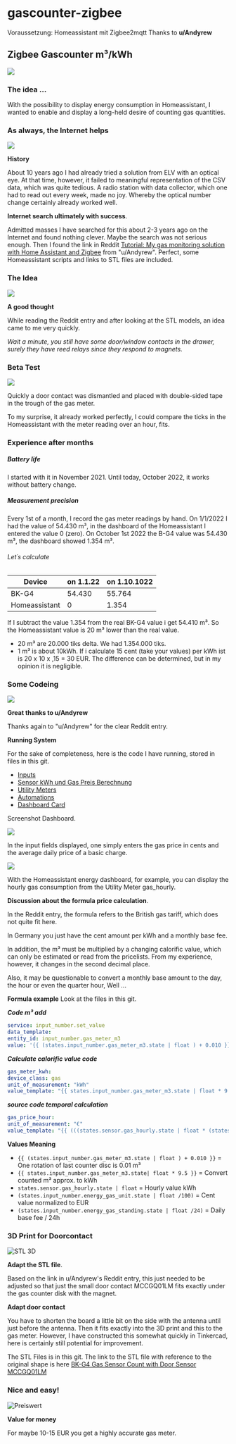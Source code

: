 # gascounter-zigbee
Voraussetzung: Homeassistant mit Zigbee2mqtt
Thanks to **u/Andyrew**

## **Zigbee Gascounter m³/kWh**
![](pics/Ueh7dfx9uG3hgG.jpg)

### **The idea ...**
With the possibility to display energy consumption in Homeassistant, I wanted to enable and display a long-held desire of counting gas quantities.

### **As always, the Internet helps**
![](pics/9Fw3mRIaMofOcy.jpg)

**History**

About 10 years ago I had already tried a solution from ELV with an optical eye. At that time, however, it failed to meaningful representation of the CSV data, which was quite tedious. A radio station with data collector, which one had to read out every week, made no joy. Whereby the optical number change certainly already worked well.

**Internet search ultimately with success**.

Admitted masses I have searched for this about 2-3 years ago on the Internet and found nothing clever. Maybe the search was not serious enough. Then I found the link in Reddit [Tutorial: My gas monitoring solution with Home Assistant and Zigbee](https://www.reddit.com/r/homeassistant/comments/eno3jn/tutorial_my_gas_monitoring_solution_with_home/) from "u/Andyrew". Perfect, some Homeassistant scripts and links to STL files are included.

### The Idea
![](pics/ccGtkVZBaqQT6w.jpg)

**A good thought**

While reading the Reddit entry and after looking at the STL models, an idea came to me very quickly.

_Wait a minute, you still have some door/window contacts in the drawer, surely they have reed relays since they respond to magnets._

### Beta Test

![](pics/IvuAcz42vUKvHl.jpg)

Quickly a door contact was dismantled and placed with double-sided tape in the trough of the gas meter.

To my surprise, it already worked perfectly, I could compare the ticks in the Homeassistant with the meter reading over an hour, fits.

### Experience after months
##### Battery life
I started with it in November 2021. Until today, October 2022, it works without battery change.

##### Measurement precision
Every 1st of a month, I record the gas meter readings by hand. On 1/1/2022 I had the value of 54.430 m³, in the dashboard of the Homeassistant I entered the value 0 (zero).
On October 1st 2022 the B-G4 value was 54.430 m³, the dashboard showed 1.354 m³.

###### Let´s calculate
| Device | on 1.1.22 | on 1.10.1022 | 
| --- | --- | --- |
| BK-G4 | 54.430 | 55.764 |
| Homeassistant | 0 | 1.354 |

If I subtract the value 1.354 from the real BK-G4 value i get 54.410 m³. So the Homeassistant value is 20 m³ lower than the real value.
* 20 m³ are 20.000 tiks delta. We had 1.354.000 tiks.
* 1 m³ is about 10kWh. If i calculate 15 cent (take your values) per kWh ist is 20 x 10 x ,15 = 30 EUR. 
The difference can be determined, but in my opinion it is negligible.

### Some Codeing

![](pics/uxvs9LApSBGqQa.jpg)

**Great thanks to u/Andyrew**

Thanks again to "u/Andyrew" for the clear Reddit entry.

**Running System**

For the sake of completeness, here is the code I have running, stored in files in this git.

* [Inputs](inputs.yaml)
* [Sensor kWh und Gas Preis Berechnung](calc-kwh-price.yaml)
* [Utility Meters](utility-meters.yaml)
* [Automations](gas-pulse.yaml)
* [Dashboard Card](gas-dashboard-card.yaml)

Screenshot Dashboard.

![](pics/Ki93mQ-1-5jeNP.png)

In the input fields displayed, one simply enters the gas price in cents and the average daily price of a basic charge.

![](pics/Vk5R3Qh_VmhSsX.png)

With the Homeassistant energy dashboard, for example, you can display the hourly gas consumption from the Utility Meter gas_hourly.

**Discussion about the formula price calculation**.

In the Reddit entry, the formula refers to the British gas tariff, which does not quite fit here.

In Germany you just have the cent amount per kWh and a monthly base fee.

In addition, the m³ must be multiplied by a changing calorific value, which can only be estimated or read from the pricelists. From my experience, however, it changes in the second decimal place.

Also, it may be questionable to convert a monthly base amount to the day, the hour or even the quarter hour, Well ...

**Formula example**
Look at the files in this git.

**_Code m³ add_**
```yaml
service: input_number.set_value
data_template:
entity_id: input_number.gas_meter_m3
value: '{{ (states.input_number.gas_meter_m3.state | float ) + 0.010 }}'
```

**_Calculate calorific value code_**
```yaml
gas_meter_kwh:
device_class: gas
unit_of_measurement: "kWh"
value_template: "{{ states.input_number.gas_meter_m3.state | float * 9.5 }}"
```

**_source code temporal calculation_**
```yaml
gas_price_hour:
unit_of_measurement: "€"
value_template: "{{ (((states.sensor.gas_hourly.state | float * (states.input_number.energy_gas_unit.state | float /100) ) + (states.input_number.energy_gas_standing.state | float /24)) ) | round(2) }}"
```

**Values Meaning**

* `{{ (states.input_number.gas_meter_m3.state | float ) + 0.010 }}` = One rotation of last counter disc is 0.01 m³
* `{{ states.input_number.gas_meter_m3.state| float * 9.5 }}` = Convert counted m³ approx. to kWh
* `states.sensor.gas_hourly.state | float` = Hourly value kWh
* `(states.input_number.energy_gas_unit.state | float /100)` = Cent value normalized to EUR
* `(states.input_number.energy_gas_standing.state | float /24)` = Daily base fee / 24h

### 3D Print for Doorcontact

![STL 3D](pics/FHA9Z08sJ50Ycq.png)

**Adapt the STL file**.

Based on the link in u/Andyrew's Reddit entry, this just needed to be adjusted so that just the small door contact MCCGQ01LM fits exactly under the gas counter disk with the magnet.

**Adapt door contact**

You have to shorten the board a little bit on the side with the antenna until just before the antenna. Then it fits exactly into the 3D print and this to the gas meter. However, I have constructed this somewhat quickly in Tinkercad, here is certainly still potential for improvement.

The STL Files is in this git.
The link to the STL file with reference to the original shape is here [BK-G4 Gas Sensor Count with Door Sensor MCCGQ01LM](https://www.thingiverse.com/thing:5078865)

### Nice and easy!
![Preiswert](pics/FFCRDi4PuinhB6.jpg)

**Value for money**

For maybe 10-15 EUR you get a highly accurate gas meter.
